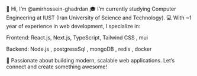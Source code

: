 👋 Hi, I’m @amirhossein-ghadrdan
🎓 I’m currently studying Computer Engineering at IUST (Iran University of Science and Technology).
💻 With ~1 year of experience in web development, I specialize in:

Frontend: React.js, Next.js, TypeScript, Tailwind CSS , mui

Backend: Node.js , postgressSql , mongoDB , redis , docker

🚀 Passionate about building modern, scalable web applications. Let’s connect and create something awesome!

<!---
amirhossein-ghadrdan/amirhossein-ghadrdan is a ✨ special ✨ repository because its `README.md` (this file) appears on your GitHub profile.
You can click the Preview link to take a look at your changes.
--->
